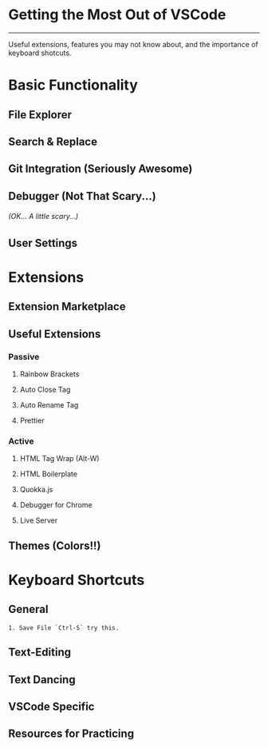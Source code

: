 # Getting the Most Out of VSCode

---

Useful extensions, features you may not know about, and the importance of keyboard shotcuts.

# Basic Functionality

## File Explorer

## Search & Replace

## Git Integration (Seriously Awesome)

## Debugger (Not That Scary...)

###### (OK... A little scary...)

## User Settings

# Extensions

## Extension Marketplace

## Useful Extensions

### Passive

1.  Rainbow Brackets

2.  Auto Close Tag

3.  Auto Rename Tag

4.  Prettier

### Active

1.  HTML Tag Wrap (Alt-W)

2.  HTML Boilerplate

3.  Quokka.js

4.  Debugger for Chrome

5.  Live Server

## Themes (Colors!!)

# Keyboard Shortcuts

## General

    1. Save File `Ctrl-S` try this.

## Text-Editing

## Text Dancing

## VSCode Specific

## Resources for Practicing
